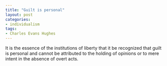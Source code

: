 ```yaml
---
title: "Guilt is personal"
layout: post
categories:
- individualism
tags:
- Charles Evans Hughes
---
```


It is the essence of the institutions of liberty that it be recognized that guilt is personal and cannot be attributed to the holding of opinions or to mere intent in the absence of overt acts.